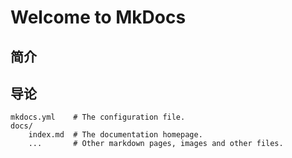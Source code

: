 # Welcome to MkDocs

## 简介



## 导论

    mkdocs.yml    # The configuration file.
    docs/
        index.md  # The documentation homepage.
        ...       # Other markdown pages, images and other files.
